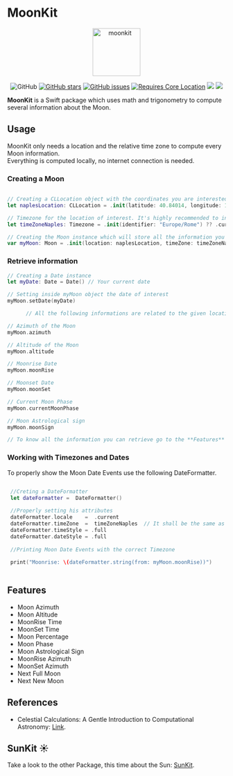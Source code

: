 # MoonKit

<div align="center">

<img height="110" alt="moonkit" src="https://user-images.githubusercontent.com/81416309/218829402-cc23843f-e630-40eb-b7b6-0748572500b2.png">
 
![GitHub](https://img.shields.io/github/license/davideilmito/MoonKit) [![GitHub stars](https://img.shields.io/github/stars/davideilmito/MoonKit)](https://github.com/davideilmito/MoonKit/stargazers) [![GitHub issues](https://img.shields.io/github/issues/davideilmito/MoonKit)](https://github.com/davideilmito/MoonKit/issues)  [![Requires Core Location](https://img.shields.io/badge/requires-CoreLocation-orange?style=flat&logo=Swift)](https://developer.apple.com/documentation/corelocation) [![](https://img.shields.io/endpoint?url=https%3A%2F%2Fswiftpackageindex.com%2Fapi%2Fpackages%2FSunlitt%2FSunKit%2Fbadge%3Ftype%3Dplatforms)](https://swiftpackageindex.com/Sunlitt/SunKit)
[![](https://img.shields.io/endpoint?url=https%3A%2F%2Fswiftpackageindex.com%2Fapi%2Fpackages%2Fhappn-app%2FURLRequestOperation%2Fbadge%3Ftype%3Dswift-versions)](https://swiftpackageindex.com/davideilmito/MoonKit)


</div>

**MoonKit** is a Swift package which uses math and trigonometry to compute several information about the Moon. 

## Usage
MoonKit only needs a location and the relative time zone to compute every Moon information.  
Everything is computed locally, no internet connection is needed.

### Creating a Moon 

```swift

// Creating a CLLocation object with the coordinates you are interested in
let naplesLocation: CLLocation = .init(latitude: 40.84014, longitude: 14.25226)

// Timezone for the location of interest. It's highly recommended to initialize it via identifier
let timeZoneNaples: Timezone = .init(identifier: "Europe/Rome") ?? .current

// Creating the Moon instance which will store all the information you need about Moon events and her position
var myMoon: Moon = .init(location: naplesLocation, timeZone: timeZoneNaples)

```

### Retrieve information

```swift
// Creating a Date instance
let myDate: Date = Date() // Your current date

// Setting inside myMoon object the date of interest
myMoon.setDate(myDate)

      // All the following informations are related to the given location for the date that has just been set

// Azimuth of the Moon 
myMoon.azimuth  

// Altitude of the Moon
myMoon.altitude

// Moonrise Date
myMoon.moonRise

// Moonset Date
myMoon.moonSet

// Current Moon Phase
myMoon.currentMoonPhase

// Moon Astrological sign
myMoon.moonSign

// To know all the information you can retrieve go to the **Features** section.


```
 ### Working with Timezones and Dates
 
 
To properly show the Moon Date Events use the following DateFormatter.

```swift

 //Creting a DateFormatter
 let dateFormatter =  DateFormatter()
 
 //Properly setting his attributes
 dateFormatter.locale    =  .current
 dateFormatter.timeZone  =  timeZoneNaples  // It shall be the same as the one used to initilize myMoon
 dateFormatter.timeStyle = .full
 dateFormatter.dateStyle = .full
  
 //Printing Moon Date Events with the correct Timezone
  
 print("Moonrise: \(dateFormatter.string(from: myMoon.moonRise))")
    
```
  
## Features
  * Moon Azimuth
  * Moon Altitude
  * MoonRise Time
  * MoonSet Time
  * Moon Percentage
  * Moon Phase
  * Moon Astrological Sign
  * MoonRise Azimuth
  * MoonSet Azimuth
  * Next Full Moon 
  * Next New Moon


## References

* Celestial Calculations: A Gentle Introduction to Computational Astronomy: [Link](https://www.amazon.it/Celestial-Calculations-Introduction-Computational-Astronomy/dp/0262536633/ref=sr_1_1?__mk_it_IT=ÅMÅŽÕÑ&crid=1U99GMGDZ2CUF&keywords=celestial+calculations&qid=1674408445&sprefix=celestial+calculation%2Caps%2C109&sr=8-1).

## SunKit ☀️

Take a look to the other Package, this time about the Sun: [SunKit](https://github.com/Sunlitt/SunKit).



